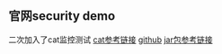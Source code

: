 ## 官网security demo
二次加入了cat监控测试
[cat参考链接](http://www.iigrowing.cn/cat_tong_yi_jian_kong_ping_tai_jian_dan_shi_yong.html)
[github](https://github.com/dianping/cat/tree/master/lib/java)
[jar包参考链接](https://www.cnblogs.com/huanchupkblog/p/10687680.html)




